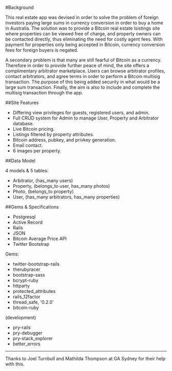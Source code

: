 #Background

This real estate app was devised in order to solve the problem of foreign investors paying large sums in currency conversion in order to buy a home in Australia. The solution was to provide a Bitcoin real estate lsistings site where properties can be viewed free of charge, and property owners can be contacted directly, thus eliminating the need for costly agent fees. With payment for properties only being accepted in Bitcoin, currency conversion fees for foreign buyers is negated. 

A secondary problem is that many are still fearful of Bitcoin as a currency. Therefore in order to provide further peace of mind, the site offers a complimentary arbitrator marketplace. Users can browse arbitrator profiles, contact arbitrators, and agree terms in order to perform a Bitcoin multisig transaction. The purpose of this being added security in what would be a large sum transaction. Finally, the aim is also to include and complete the multisig transaction through the app.  

##Site Features

- Differing view privileges for guests, registered users, and admin.
- Full CRUD system for Admin to manage User, Property and Arbitrator database.
- Live Bitcoin pricing.
- Listings filtered by property attributes.
- Bitcoin address, pubkey, and privkey generation.
- Email contact.
- 6 images per property.

##Data Model

4 models & 5 tables:

- Arbitrator, (has_many users)
- Property, (belongs_to user, has_many photos)
- Photo, (belongs_to property) 
- User, (has_many arbitrators, has_many properties)

##Gems & Specifications

- Postgresql
- Active Record
- Rails
- JSON
- Bitcoin Average Price API
- Twitter Bootstrap

Gems:

- twitter-bootstrap-rails
- therubyracer
- bootstrap-sass
- bcrypt-ruby
- httparty
- protected_attributes
- rails_12factor
- thread_safe, '0.2.0'
- bitcoin-ruby

(development)

- pry-rails
- pry-debugger
- pry-stack_explorer
- better_errors

--------------

Thanks to Joel Turnbull and Mathilda Thompson at GA Sydney for their help with this. 
